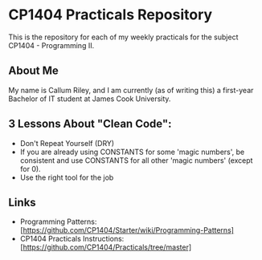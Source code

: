 # CP1404 Practicals Repository

This is the repository for each of my weekly practicals
for the subject CP1404 - Programming II.

## About Me

My name is Callum Riley, and I am currently (as of writing this)
a first-year Bachelor of IT student at James Cook University.

## 3 Lessons About "Clean Code":

- Don't Repeat Yourself (DRY)
- If you are already using CONSTANTS for some 'magic numbers',
  be consistent and use CONSTANTS for all other 'magic numbers' (except for 0).
- Use the right tool for the job

## Links

- Programming Patterns: [https://github.com/CP1404/Starter/wiki/Programming-Patterns]
- CP1404 Practicals Instructions: [https://github.com/CP1404/Practicals/tree/master]
